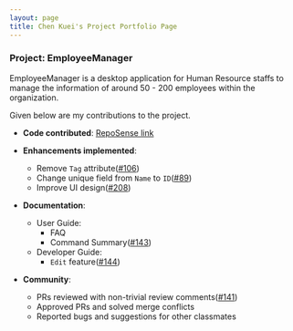 ```yaml
---
layout: page
title: Chen Kuei's Project Portfolio Page
---
```


### Project: EmployeeManager

EmployeeManager is a desktop application for Human Resource staffs to manage the information
of around 50 - 200 employees within the organization.

Given below are my contributions to the project.

* **Code contributed**: [RepoSense link](https://nus-cs2103-ay2324s1.github.io/tp-dashboard/?search=chen-kuei&breakdown=true)

* **Enhancements implemented**:
    * Remove `Tag` attribute([#106](https://github.com/AY2324S1-CS2103T-T14-1/tp/pull/106))
    * Change unique field from `Name` to `ID`([#89](https://github.com/AY2324S1-CS2103T-T14-1/tp/pull/89))
    * Improve UI design([#208](https://github.com/AY2324S1-CS2103T-T14-1/tp/pull/208))

* **Documentation**:
    * User Guide:
        * FAQ
        * Command Summary([#143](https://github.com/AY2324S1-CS2103T-T14-1/tp/pull/143))
    * Developer Guide:
        * `Edit` feature([#144](https://github.com/AY2324S1-CS2103T-T14-1/tp/pull/144))

* **Community**:
    * PRs reviewed with non-trivial review comments([#141](https://github.com/AY2324S1-CS2103T-T14-1/tp/pull/141))
    * Approved PRs and solved merge conflicts
    * Reported bugs and suggestions for other classmates
